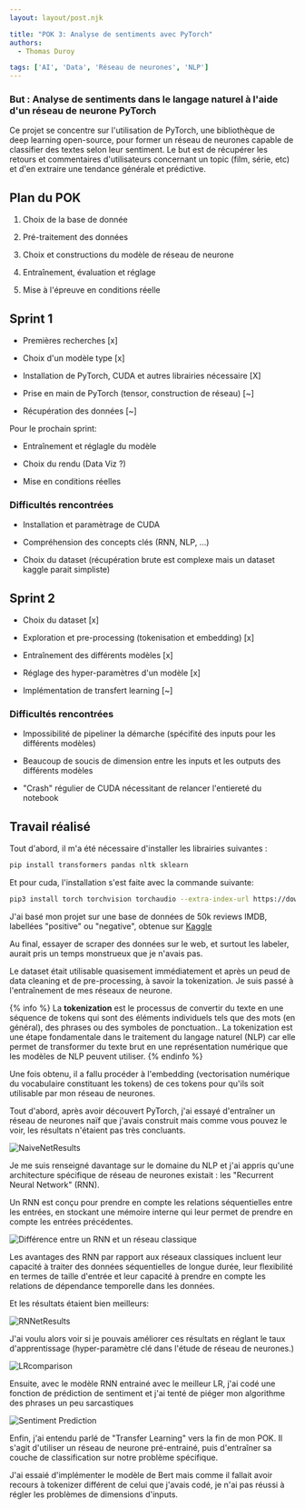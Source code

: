 ```yaml
---
layout: layout/post.njk

title: "POK 3: Analyse de sentiments avec PyTorch"
authors:
  - Thomas Duroy 

tags: ['AI', 'Data', 'Réseau de neurones', 'NLP']
---
```


### But : Analyse de sentiments dans le langage naturel à l'aide d'un réseau de neurone PyTorch

Ce projet se concentre sur l'utilisation de PyTorch, une bibliothèque de deep learning open-source, pour former un réseau de neurones capable de classifier des textes selon leur sentiment. Le but est de récupérer les retours et commentaires d'utilisateurs concernant un topic (film, série, etc) et d'en extraire une tendance générale et prédictive.

## Plan du POK

1. Choix de la base de donnée

2. Pré-traitement des données

3. Choix et constructions du modèle de réseau de neurone

4. Entraînement, évaluation et réglage

5. Mise à l'épreuve en conditions réelle

## Sprint 1

- Premières recherches [x]

- Choix d'un modèle type [x]

- Installation de PyTorch, CUDA et autres librairies nécessaire [X]
  
- Prise en main de PyTorch (tensor, construction de réseau) [~]

- Récupération des données [~]

Pour le prochain sprint:

- Entraînement et réglagle du modèle

- Choix du rendu (Data Viz ?)

- Mise en conditions réelles

### Difficultés rencontrées

- Installation et paramètrage de CUDA

- Compréhension des concepts clés (RNN, NLP, ...)

- Choix du dataset (récupération brute est complexe mais un dataset kaggle parait simpliste)

## Sprint 2

- Choix du dataset [x]

- Exploration et pre-processing (tokenisation et embedding) [x]

- Entraînement des différents modèles [x]

- Réglage des hyper-paramètres d'un modèle [x]

- Implémentation de transfert learning [~]

### Difficultés rencontrées

- Impossibilité de pipeliner la démarche (spécifité des inputs pour les différents modèles)

- Beaucoup de soucis de dimension entre les inputs et les outputs des différents modèles

- "Crash" régulier de CUDA nécessitant de relancer l'entiereté du notebook

## Travail réalisé

Tout d'abord, il m'a été nécessaire d'installer les librairies suivantes :

```sh
pip install transformers pandas nltk sklearn
```

Et pour cuda, l'installation s'est faite avec la commande suivante:

```sh
pip3 install torch torchvision torchaudio --extra-index-url https://download.pytorch.org/whl/cu117
```

J'ai basé mon projet sur une base de données de 50k reviews IMDB, labellées "positive" ou "negative", obtenue sur [Kaggle](https://www.kaggle.com/code/lakshmi25npathi/sentiment-analysis-of-imdb-movie-reviews)

Au final, essayer de scraper des données sur le web, et surtout les labeler, aurait pris un temps monstrueux que je n'avais pas.

Le dataset était utilisable quasisement immédiatement et après un peud de data cleaning et de pre-processing, à savoir la tokenization. Je suis passé à l'entraînement de mes réseaux de neurone.

{% info %}
La **tokenization** est le processus de convertir du texte en une séquence de tokens qui sont des éléments individuels tels que des mots (en général), des phrases ou des symboles de ponctuation.. La tokenization est une étape fondamentale dans le traitement du langage naturel (NLP) car elle permet de transformer du texte brut en une représentation numérique que les modèles de NLP peuvent utiliser.
{% endinfo %}

Une fois obtenu, il a fallu procéder à l'embedding (vectorisation numérique du vocabulaire constituant les tokens) de ces tokens pour qu'ils soit utilisable par mon réseau de neurones.

Tout d'abord, après avoir découvert PyTorch, j'ai essayé d'entraîner un réseau de neurones naïf que j'avais construit mais comme vous pouvez le voir, les résultats n'étaient pas très concluants.

![NaiveNetResults](NaiveNetResults.png)

Je me suis renseigné davantage sur le domaine du NLP et j'ai appris qu'une architecture spécifique de réseau de neurones existait : les "Recurrent Neural Network" (RNN).

Un RNN est conçu pour prendre en compte les relations séquentielles entre les entrées, en stockant une mémoire interne qui leur permet de prendre en compte les entrées précédentes.

![Différence entre un RNN et un réseau classique](rnn-vs-fnn.png)

Les avantages des RNN par rapport aux réseaux classiques incluent leur capacité à traiter des données séquentielles de longue durée, leur flexibilité en termes de taille d'entrée et leur capacité à prendre en compte les relations de dépendance temporelle dans les données.

Et les résultats étaient bien meilleurs:

![RNNetResults](RNNetResults.png)

J'ai voulu alors voir si je pouvais améliorer ces résultats en réglant le taux d'apprentissage (hyper-paramètre clé dans l'étude de réseau de neurones.)

![LRcomparison](LRcomparison.png)

Ensuite, avec le modèle RNN entrainé avec le meilleur LR, j'ai codé une fonction de prédiction de sentiment et j'ai tenté de piéger mon algorithme des phrases un peu sarcastiques

![Sentiment Prediction](sentiment_prediction.png)

Enfin, j'ai entendu parlé de "Transfer Learning" vers la fin de mon POK. Il s'agit d'utiliser un réseau de neurone pré-entrainé, puis d'entraîner sa couche de classification sur notre problème spécifique.

J'ai essaié d'implémenter le modèle de Bert mais comme il fallait avoir recours à tokenizer différent de celui que j'avais codé, je n'ai pas réussi à régler les problèmes de dimensions d'inputs.
